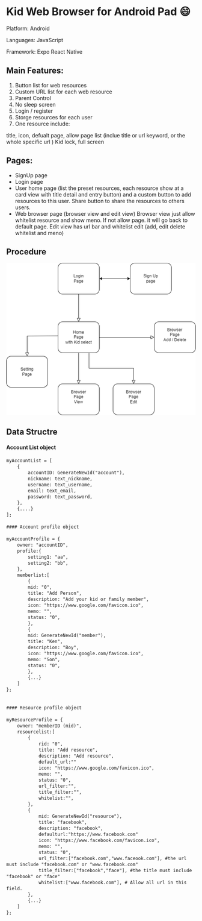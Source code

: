 # Kid Web Browser for Android Pad 😄

Platform: Android

Languages: JavaScript

Framework: Expo React Native

## Main Features:

1. Button list for web resources
2. Custom URL list for each web resource
3. Parent Control
4. No sleep screen
5. Login / register
6. Storge resources for each user
7. One resource include:

title, icon, defualt page, allow page list (inclue title or url keyword, or the whole specific url )
Kid lock, full screen

## Pages:

- SignUp page
- Login page
- User home page (list the preset resources, each resource show at a card view with title detail and entry button) and a custom button to add resources to this user. Share button to share the resources to others users.
- Web browser page (browser view and edit view)
  Browser view just allow whitelist resource and show meno. If not allow page. it will go back to default page.
  Edit view has url bar and whitelist edit (add, edit delete whitelist and meno)

## Procedure

![](assets/20230810_135448_KidWebBrowser.png)

## Data Structre

#### Account List object

```
myAccountList = [
    {
        accountID: GenerateNewId("account"),
        nickname: text_nickname,
        username: text_username,
        email: text_email,
        password: text_password,
    },
    {....}
];

#### Account profile object

myAccountProfile = {
    owner: "accountID",
    profile:{
        setting1: "aa",
        setting2: "bb",
    },
    memberlist:[
        {
        mid: "0",
        title: "Add Person",
        description: "Add your kid or family member",
        icon: "https://www.google.com/favicon.ico",
        memo: "",
        status: "0",
        },
        {
        mid: GenerateNewId("member"),
        title: "Ken",
        description: "Boy",
        icon: "https://www.google.com/favicon.ico",
        memo: "Son",
        status: "0",
        },
        {...}
    ]
};


#### Resource profile object

myResourceProfile = {
    owner: "memberID (mid)",
    resourcelist:[
        {
            rid: "0",
            title: "Add resource",
            description: "Add resource",
            default_url:""
            icon: "https://www.google.com/favicon.ico",
            memo: "",
            status: "0",
            url_filter:"",
            title_filter:"",
            whitelist:"",
        },
        {
            mid: GenerateNewId("resource"),
            title: "facebook",
            description: "facebook",
            defaulturl:"https://www.facebook.com"
            icon: "https://www.facebook.com/favicon.ico",
            memo: "",
            status: "0",
            url_filter:["facebook.com","www.faceook.com"], #the url must include "facebook.com" or "www.facebook.com"
            title_filter:["facebook","face"], #the title must include "facebook" or "face"
            whitelist:["www.facebook.com"], # Allow all url in this field.
        },
        {...}
    ]
};
```
